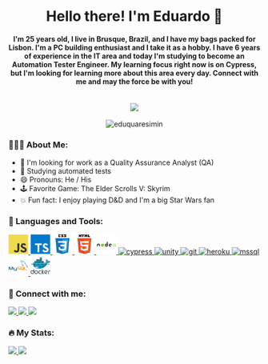 <h1 align="center">Hello there! I'm Eduardo 👋</h1>
<h4 align="center">I'm 25 years old, I live in Brusque, Brazil, and I have my bags packed for Lisbon. I'm a PC building enthusiast and I take it as a hobby. I have 6 years of experience in the IT area and today I'm studying to become an Automation Tester Engineer. My learning focus right now is on Cypress, but I'm looking for learning more about this area every day. Connect with me and may the force be with you!</h4>

<br>

<div id="header" align="center">
  <img src="https://media.giphy.com/media/3ornk57KwDXf81rjWM/giphy.gif"/>
</div>
<p align="center"> 
  <img src="https://komarev.com/ghpvc/?username=eduquaresimin&label=Profile%20views&color=0e75b6&style=flat" alt="eduquaresimin" /> 
</p>

<h3>👨🏻‍💻 About Me:</h3>

- 🔭 I'm looking for work as a Quality Assurance Analyst (QA)
- 📖 Studying automated tests
- 😄 Pronouns: He / His
- 🕹️ Favorite Game: The Elder Scrolls V: Skyrim
- 💥 Fun fact: I enjoy playing D&D and I'm a big Star Wars fan
  
<h3 align="left">🔧 Languages and Tools:</h3>
<p align="left"> 
 <a href="https://developer.mozilla.org/en-US/docs/Web/JavaScript" target="_blank"> 
   <img src="https://raw.githubusercontent.com/devicons/devicon/master/icons/javascript/javascript-original.svg" alt="javascript" width="40" height="40"/> 
 </a>	
 <a href="https://www.typescriptlang.org/" target="_blank"> 
   <img src="https://raw.githubusercontent.com/devicons/devicon/master/icons/typescript/typescript-original.svg" alt="typescript" width="40" height="40"/> 
 </a>
 <a href="https://www.w3schools.com/css/" target="_blank"> 
   <img src="https://raw.githubusercontent.com/devicons/devicon/master/icons/css3/css3-original-wordmark.svg" alt="css3" width="40" height="40"/> 
 </a>
 <a href="https://www.w3.org/html/" target="_blank"> 
   <img src="https://raw.githubusercontent.com/devicons/devicon/master/icons/html5/html5-original-wordmark.svg" alt="html5" width="40" height="40"/> 
 </a> 
 <a href="https://nodejs.org/en/" target="_blank"> 
   <img src="https://raw.githubusercontent.com/devicons/devicon/master/icons/nodejs/nodejs-original-wordmark.svg" alt="nodejs" width="40" height="40"/> 
 </a>
 <a href="https://www.cypress.io/" target="_blank"> 
   <img src="https://github.com/gilbarbara/logos/blob/main/logos/cypress-icon.svg" alt="cypress" width="40" height="40"/> 
 </a>
 <a href="https://unity.com/" target="_blank" rel="noreferrer"> 
   <img src="https://www.vectorlogo.zone/logos/unity3d/unity3d-icon.svg" alt="unity" width="40" height="40"/> 
 </a> 
 <a href="https://git-scm.com/" target="_blank" rel="noreferrer"> <img src="https://www.vectorlogo.zone/logos/git-scm/git-scm-icon.svg" alt="git" width="40" height="40"/> 
 </a> 
 <a href="https://heroku.com" target="_blank" rel="noreferrer"> 
   <img src="https://www.vectorlogo.zone/logos/heroku/heroku-icon.svg" alt="heroku" width="40" height="40"/> 
 </a> 
 <a href="https://www.microsoft.com/en-us/sql-server" target="_blank" rel="noreferrer"> 
   <img src="https://www.svgrepo.com/show/303229/microsoft-sql-server-logo.svg" alt="mssql" width="40" height="40"/> 
 </a> 
 <a href="https://www.mysql.com/" target="_blank" rel="noreferrer"> 
   <img src="https://raw.githubusercontent.com/devicons/devicon/master/icons/mysql/mysql-original-wordmark.svg" alt="mysql" width="40" height="40"/> 
 </a>
 <a href="https://www.docker.com/" target="_blank" rel="noreferrer"> 
   <img src="https://raw.githubusercontent.com/devicons/devicon/master/icons/docker/docker-original-wordmark.svg" alt="docker" width="40" height="40"/> 
 </a> 
</p>

<h3 align="left">📡 Connect with me:</h3>
 <a href="https://www.linkedin.com/in/eduardo-quaresimin/" target="_blank">
   <img src="https://img.shields.io/badge/-LinkedIn-%230077B5?style=for-the-badge&logo=linkedin&logoColor=white" target="_blank">
 </a> 
 <a href = "mailto:eduardoquaresimin@gmail.com">
   <img src="https://img.shields.io/badge/Gmail-D14836?style=for-the-badge&logo=gmail&logoColor=white" target="_blank">
 </a>
 <a href="https://instagram.com/eduardoqsantos" target="_blank">
   <img src="https://img.shields.io/badge/-Instagram-%23E4405F?style=for-the-badge&logo=instagram&logoColor=white" target="_blank">
 </a>
 
 <br>

<h3>🔥 My Stats:</h3>
<div align="left">
 <a href="https://github.com/EduQuaresimin">
  <img height="175em" src="https://github-readme-streak-stats.herokuapp.com?user=EduQuaresimin&theme=github-dark"/>
  <img height="175em" src="https://github-readme-stats-git-masterrstaa-rickstaa.vercel.app/api?username=EduQuaresimin&count_private=true&show_icons=true&theme=github_dark"/>
 </a>
</div>
